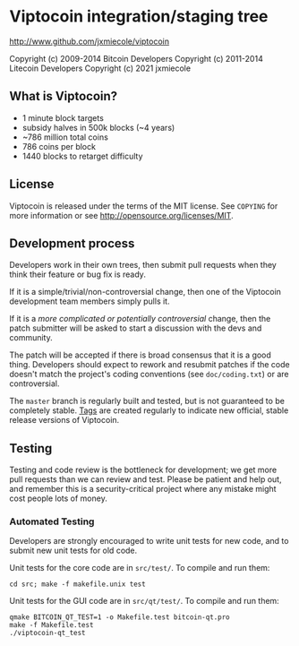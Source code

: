 Viptocoin integration/staging tree
================================

http://www.github.com/jxmiecole/viptocoin

Copyright (c) 2009-2014 Bitcoin Developers
Copyright (c) 2011-2014 Litecoin Developers
Copyright (c) 2021 jxmiecole

What is Viptocoin?
----------------
 - 1 minute block targets
 - subsidy halves in 500k blocks (~4 years)
 - ~786 million total coins
 - 786 coins per block
 - 1440 blocks to retarget difficulty

License
-------

Viptocoin is released under the terms of the MIT license. See `COPYING` for more
information or see http://opensource.org/licenses/MIT.

Development process
-------------------

Developers work in their own trees, then submit pull requests when they think
their feature or bug fix is ready.

If it is a simple/trivial/non-controversial change, then one of the Viptocoin
development team members simply pulls it.

If it is a *more complicated or potentially controversial* change, then the patch
submitter will be asked to start a discussion with the devs and community.

The patch will be accepted if there is broad consensus that it is a good thing.
Developers should expect to rework and resubmit patches if the code doesn't
match the project's coding conventions (see `doc/coding.txt`) or are
controversial.

The `master` branch is regularly built and tested, but is not guaranteed to be
completely stable. [Tags](https://github.com/viptocoin-project/viptocoin/tags) are created
regularly to indicate new official, stable release versions of Viptocoin.

Testing
-------

Testing and code review is the bottleneck for development; we get more pull
requests than we can review and test. Please be patient and help out, and
remember this is a security-critical project where any mistake might cost people
lots of money.

### Automated Testing

Developers are strongly encouraged to write unit tests for new code, and to
submit new unit tests for old code.

Unit tests for the core code are in `src/test/`. To compile and run them:

    cd src; make -f makefile.unix test

Unit tests for the GUI code are in `src/qt/test/`. To compile and run them:

    qmake BITCOIN_QT_TEST=1 -o Makefile.test bitcoin-qt.pro
    make -f Makefile.test
    ./viptocoin-qt_test

